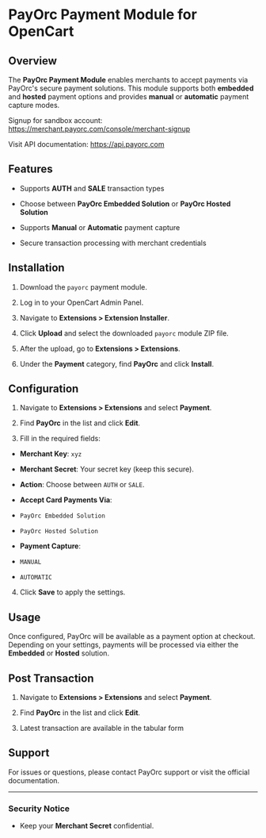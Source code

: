 ﻿# PayOrc Payment Module for OpenCart

  

## Overview

The **PayOrc Payment Module** enables merchants to accept payments via PayOrc's secure payment solutions. This module supports both **embedded** and **hosted** payment options and provides **manual** or **automatic** payment capture modes.

Signup for sandbox account: https://merchant.payorc.com/console/merchant-signup

Visit API documentation: https://api.payorc.com

## Features

- Supports **AUTH** and **SALE** transaction types

- Choose between **PayOrc Embedded Solution** or **PayOrc Hosted Solution**

- Supports **Manual** or **Automatic** payment capture

- Secure transaction processing with merchant credentials

  

## Installation

1. Download the `payorc` payment module.

2. Log in to your OpenCart Admin Panel.

3. Navigate to **Extensions > Extension Installer**.

4. Click **Upload** and select the downloaded `payorc` module ZIP file.

5. After the upload, go to **Extensions > Extensions**.

6. Under the **Payment** category, find **PayOrc** and click **Install**.

  

## Configuration

1. Navigate to **Extensions > Extensions** and select **Payment**.

2. Find **PayOrc** in the list and click **Edit**.

3. Fill in the required fields:

-  **Merchant Key**: `xyz`

-  **Merchant Secret**: Your secret key (keep this secure).

-  **Action**: Choose between `AUTH` or `SALE`.

-  **Accept Card Payments Via**:

-  `PayOrc Embedded Solution`

-  `PayOrc Hosted Solution`

-  **Payment Capture**:

-  `MANUAL`

-  `AUTOMATIC`

4. Click **Save** to apply the settings.

  

## Usage

Once configured, PayOrc will be available as a payment option at checkout. Depending on your settings, payments will be processed via either the **Embedded** or **Hosted** solution.



## Post Transaction

1. Navigate to **Extensions > Extensions** and select **Payment**.

2. Find **PayOrc** in the list and click **Edit**.
3. Latest transaction are available in the tabular form

  

## Support

For issues or questions, please contact PayOrc support or visit the official documentation.

  

---

  

### Security Notice

- Keep your **Merchant Secret** confidential.
